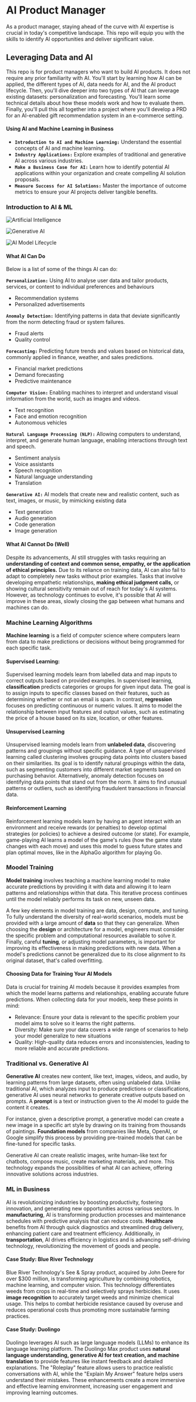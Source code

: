 # AI Product Manager

As a product manager, staying ahead of the curve with AI expertise is crucial in today's competitive landscape. This repo will equip you with the skills to identify AI opportunities and deliver significant value.

## Leveraging Data and AI 

This repo is for product managers who want to build AI products. It does not require any prior familiarity with AI. You'll start by learning how AI can be applied, the different types of AI, data needs for AI, and the AI product lifecycle. Then, you'll dive deeper into two types of AI that can leverage existing datasets: personalization and forecasting. You'll learn some technical details about how these models work and how to evaluate them. Finally, you'll pull this all together into a project where you'll develop a PRD for an AI-enabled gift recommendation system in an e-commerce setting.

#### Using AI and Machine Learning in Business
- **`Introduction to AI and Machine Learning:`** Understand the essential concepts of AI and machine learning.
- **`Industry Applications:`** Explore examples of traditional and generative AI across various industries.
- **`Make a Business Case for AI:`** Learn how to identify potential AI applications within your organization and create compelling AI solution proposals.
- **`Measure Success for AI Solutions:`** Master the importance of outcome metrics to ensure your AI projects deliver tangible benefits.


### Introduction to AI & ML

![Artificial Intelligence](Images/image.png)


![Generative AI](Images/image1.png)


![AI Model Lifecycle](Images/AI_LifeCycle.gif)

#### What AI Can Do

Below is a list of some of the things AI can do:

**`Personalization:`** Using AI to analyse user data and tailor products, services, or content to individual preferences and behaviours
- Recommendation systems
- Personalized advertisements

**`Anomaly Detection:`** Identifying patterns in data that deviate significantly from the norm detecting fraud or system failures.
- Fraud alerts
- Quality control

**`Forecasting:`** Predicting future trends and values based on historical data, commonly applied in finance, weather, and sales predictions.
- Financial market predictions
- Demand forecasting
- Predictive maintenance

**`Computer Vision:`** Enabling machines to interpret and understand visual information from the world, such as images and videos.
- Text recognition
- Face and emotion recognition
- Autonomous vehicles

**`Natural Language Processing (NLP):`** Allowing computers to understand, interpret, and generate human language, enabling interactions through text and speech.
- Sentiment analysis
- Voice assistants
- Speech recognition
- Natural language understanding
- Translation

**`Generative AI:`** AI models that create new and realistic content, such as text, images, or music, by mimicking existing data
- Text generation
- Audio generation
- Code generation
- Image generation

#### What AI Cannot Do (Well)

Despite its advancements, AI still struggles with tasks requiring an **understanding of context and common sense, empathy, or the application of ethical principles.** Due to its reliance on training data, AI can also fail to adapt to completely new tasks without prior examples. Tasks that involve developing empathetic relationships, **making ethical judgment calls,** or showing cultural sensitivity remain out of reach for today's AI systems. However, as technology continues to evolve, it's possible that AI will improve in these areas, slowly closing the gap between what humans and machines can do.

### Machine Learning Algorithms

**Machine learning** is a field of computer science where computers learn from data to make predictions or decisions without being programmed for each specific task.

#### Supervised Learning:

Supervised learning models learn from labelled data and map inputs to correct outputs based on provided examples. In supervised learning, **classification** predicts categories or groups for given input data. The goal is to assign inputs to specific classes based on their features, such as determining whether or not an email is spam. In contrast, **regression** focuses on predicting continuous or numeric values. It aims to model the relationship between input features and output values, such as estimating the price of a house based on its size, location, or other features.

#### Unsupervised Learning

Unsupervised learning models learn from **unlabeled data**, discovering patterns and groupings without specific guidance. A type of unsupervised learning called clustering involves grouping data points into clusters based on their similarities. Its goal is to identify natural groupings within the data, such as segmenting customers into different market segments based on purchasing behavior. Alternatively, anomaly detection focuses on identifying data points that stand out from the norm. It aims to find unusual patterns or outliers, such as identifying fraudulent transactions in financial data.

#### Reinforcement Learning

Reinforcement learning models learn by having an agent interact with an environment and receive rewards (or penalties) to develop optimal strategies (or policies) to achieve a desired outcome (or state).
For example, game-playing AI learns a model of the game's rules (how the game state changes with each move) and uses this model to guess future states and plan optimal moves, like in the AlphaGo algorithm for playing Go.

### Moodel Training

**Model training** involves teaching a machine learning model to make accurate predictions by providing it with data and allowing it to learn patterns and relationships within that data. This iterative process continues until the model reliably performs its task on new, unseen data.

A few key elements in model training are data, design, compute, and tuning. To fully understand the diversity of real-world scenarios, models must be provided with a large amount of **data** so that they can generalize. When choosing the **design** or architecture for a model, engineers must consider the specific problem and computational resources available to solve it. Finally, careful **tuning**, or adjusting model parameters, is important for improving its effectiveness in making predictions with new data. When a model's predictions cannot be generalized due to its close alignment to its original dataset, that's called overfitting.

#### Choosing Data for Training Your AI Models

Data is crucial for training AI models because it provides examples from which the model learns patterns and relationships, enabling accurate future predictions. When collecting data for your models, keep these points in mind:
- Relevance: Ensure your data is relevant to the specific problem your model aims to solve so it learns the right patterns.
- Diversity: Make sure your data covers a wide range of scenarios to help your model generalize to new situations
- Quality: High-quality data reduces errors and inconsistencies, leading to more reliable and accurate predictions.

### Traditional vs. Generative AI

**Generative AI** creates new content, like text, images, videos, and audio, by learning patterns from large datasets, often using unlabeled data. Unlike traditional AI, which analyzes input to produce predictions or classifications, generative AI uses neural networks to generate creative outputs based on prompts. A **prompt** is a text or instruction given to the AI model to guide the content it creates.

For instance, given a descriptive prompt, a generative model can create a new image in a specific art style by drawing on its training from thousands of paintings. **Foundation models** from companies like Meta, OpenAI, or Google simplify this process by providing pre-trained models that can be fine-tuned for specific tasks.

Generative AI can create realistic images, write human-like text for chatbots, compose music, create marketing materials, and more. This technology expands the possibilities of what AI can achieve, offering innovative solutions across industries.

### ML in Business

AI is revolutionizing industries by boosting productivity, fostering innovation, and generating new opportunities across various sectors. In **manufacturing**, AI is transforming production processes and maintenance schedules with predictive analysis that can reduce costs. **Healthcare** benefits from AI through quick diagnostics and streamlined drug delivery, enhancing patient care and treatment efficiency. Additionally, in **transportation**, AI drives efficiency in logistics and is advancing self-driving technology, revolutionizing the movement of goods and people.

#### Case Study: Blue River Technology
Blue River Technology's See & Spray product, acquired by John Deere for over $300 million, is transforming agriculture by combining robotics, machine learning, and computer vision. This technology differentiates weeds from crops in real-time and selectively sprays herbicides. It uses **image recognition** to accurately target weeds and minimize chemical usage. This helps to combat herbicide resistance caused by overuse and reduces operational costs thus promoting more sustainable farming practices.

#### Case Study: Duolingo
Duolingo leverages AI such as large language models (LLMs) to enhance its language learning platform. The Duolingo Max product uses **natural language understanding, generative AI for text creation, and machine translation** to provide features like instant feedback and detailed explanations. The "Roleplay" feature allows users to practice realistic conversations with AI, while the "Explain My Answer" feature helps users understand their mistakes. These enhancements create a more immersive and effective learning environment, increasing user engagement and improving learning outcomes.